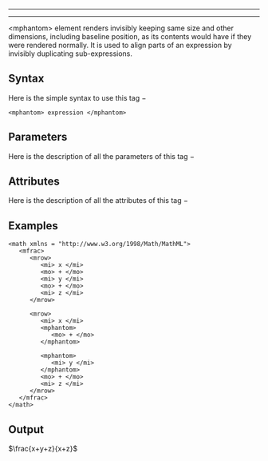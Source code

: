 ------------------------------------------------------------------------

------------------------------------------------------------------------

\<mphantom\> element renders invisibly keeping same size and other
dimensions, including baseline position, as its contents would have if
they were rendered normally. It is used to align parts of an expression
by invisibly duplicating sub-expressions.

Syntax
------

Here is the simple syntax to use this tag −

    <mphantom> expression </mphantom>

Parameters
----------

Here is the description of all the parameters of this tag −

Attributes
----------

Here is the description of all the attributes of this tag −

Examples
--------

    <math xmlns = "http://www.w3.org/1998/Math/MathML">
       <mfrac>
          <mrow>
             <mi> x </mi>
             <mo> + </mo>
             <mi> y </mi>
             <mo> + </mo>
             <mi> z </mi>
          </mrow>
          
          <mrow>
             <mi> x </mi>
             <mphantom>
                <mo> + </mo>
             </mphantom>
             
             <mphantom>
                <mi> y </mi>
             </mphantom>
             <mo> + </mo>
             <mi> z </mi>
          </mrow>
       </mfrac>
    </math>  

Output
------

$`\frac{x+y+z}{x+z}`$
